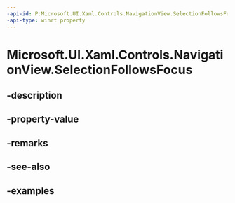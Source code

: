 ```yaml
---
-api-id: P:Microsoft.UI.Xaml.Controls.NavigationView.SelectionFollowsFocus
-api-type: winrt property
---
```


<!-- Property syntax.
public NavigationViewSelectionFollowsFocus SelectionFollowsFocus { get;  set; }
-->

# Microsoft.UI.Xaml.Controls.NavigationView.SelectionFollowsFocus

## -description

## -property-value

## -remarks

## -see-also

## -examples

